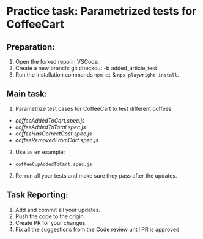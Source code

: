 # Practice task: Parametrized tests for CoffeeCart

## Preparation:
1. Open the forked repo in VSCode.
2. Create a new branch: git checkout -b added_article_test
3. Run the installation commands `npm ci` & `npx playwright install`.

## Main task:
1. Parametrize test cases for CoffeeCart to test different coffees
- *coffeeAddedToCart.spec.js*
- *coffeeAddedToTotal.spec.js*
- *coffeeHasCorrectCost.spec.js*
- *coffeeRemovedFromCart.spec.js*
2. Use as en example:
- `coffeeCupAddedToCart.spec.js`
2. Re-run all your tests and make sure they pass after the updates. 


## Task Reporting: 
1. Add and commit all your updates. 
2. Push the code to the origin.
3. Create PR for your changes. 
4. Fix all the suggestions from the Code review until PR is approved.  

